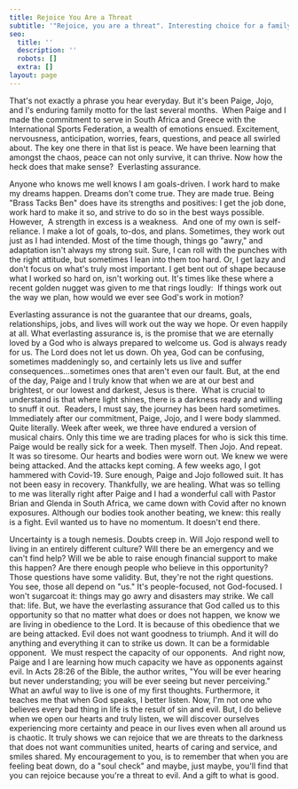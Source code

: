 ```yaml
---
title: Rejoice You Are a Threat
subtitle: '"Rejoice, you are a threat". Interesting choice for a family motto eh?'
seo:
  title: ''
  description: ''
  robots: []
  extra: []
layout: page
---
```

That's not exactly a phrase you hear everyday. But it's been Paige, Jojo, and I's enduring family motto for the last several months. 
When Paige and I made the commitment to serve in South Africa and Greece with the International Sports Federation, a wealth of emotions ensued. Excitement, nervousness, anticipation, worries, fears, questions, and peace all swirled about. The key one there in that list is peace. We have been learning that amongst the chaos, peace can not only survive, it can thrive. Now how the heck does that make sense? 
Everlasting assurance. 

Anyone who knows me well knows I am goals-driven. I work hard to make my dreams happen. Dreams don't come true. They are made true. Being "Brass Tacks Ben" does have its strengths and positives: I get the job done, work hard to make it so, and strive to do so in the best ways possible. However, 
A strength in excess is a weakness. 
And one of my own is self-reliance. I make a lot of goals, to-dos, and plans. Sometimes, they work out just as I had intended. Most of the time though, things go "awry," and adaptation isn't always my strong suit. Sure, I can roll with the punches with the right attitude, but sometimes I lean into them too hard. Or, I get lazy and don't focus on what's truly most important. I get bent out of shape because what I worked so hard on, isn't working out. It's times like these where a recent golden nugget was given to me that rings loudly: 
If things work out the way we plan, how would we ever see God's work in motion? 

Everlasting assurance is not the guarantee that our dreams, goals, relationships, jobs, and lives will work out the way we hope. Or even happily at all. What everlasting assurance is, is the promise that we are eternally loved by a God who is always prepared to welcome us. God is always ready for us. The Lord does not let us down. Oh yea, God can be confusing, sometimes maddeningly so, and certainly lets us live and suffer consequences...sometimes ones that aren't even our fault. But, at the end of the day, Paige and I truly know that when we are at our best and brightest, or our lowest and darkest, Jesus is there. 
What is crucial to understand is that where light shines, there is a darkness ready and willing to snuff it out. 
Readers, I must say, the journey has been hard sometimes. Immediately after our commitment, Paige, Jojo, and I were body slammed. Quite literally. Week after week, we three have endured a version of musical chairs. Only this time we are trading places for who is sick this time. Paige would be really sick for a week. Then myself. Then Jojo. And repeat. It was so tiresome. Our hearts and bodies were worn out. We knew we were being attacked. And the attacks kept coming.
A few weeks ago, I got hammered with Covid-19. Sure enough, Paige and Jojo followed suit. It has not been easy in recovery. Thankfully, we are healing. What was so telling to me was literally right after Paige and I had a wonderful call with Pastor Brian and Glenda in South Africa, we came down with Covid after no known exposures. Although our bodies took another beating, we knew: this really is a fight. Evil wanted us to have no momentum. It doesn't end there. 

Uncertainty is a tough nemesis. Doubts creep in. Will Jojo respond well to living in an entirely different culture? Will there be an emergency and we can't find help? Will we be able to raise enough financial support to make this happen? Are there enough people who believe in this opportunity? 
Those questions have some validity. But, they're not the right questions. You see, those all depend on "us." It's people-focused, not God-focused. I won't sugarcoat it: things may go awry and disasters may strike. We call that: life. But, we have the everlasting assurance that God called us to this opportunity so that no matter what does or does not happen, we know we are living in obedience to the Lord. It is because of this obedience that we are being attacked. Evil does not want goodness to triumph. And it will do anything and everything it can to strike us down. It can be a formidable opponent. 
We must respect the capacity of our opponents. 
And right now, Paige and I are learning how much capacity we have as opponents against evil. In Acts 28:26 of the Bible, the author writes, "You will be ever hearing but never understanding; you will be ever seeing but never perceiving." What an awful way to live is one of my first thoughts. Furthermore, it teaches me that when God speaks, I better listen. Now, I'm not one who believes every bad thing in life is the result of sin and evil. But, I do believe when we open our hearts and truly listen, we will discover ourselves experiencing more certainty and peace in our lives even when all around us is chaotic. It truly shows we can rejoice that we are threats to the darkness that does not want communities united, hearts of caring and service, and smiles shared. My encouragement to you, is to remember that when you are feeling beat down, do a "soul check" and maybe, just maybe, you'll find that you can rejoice because you're a threat to evil. And a gift to what is good. 
